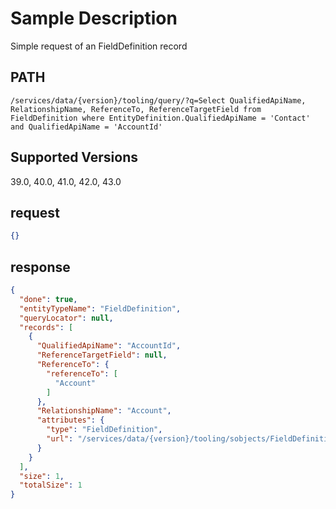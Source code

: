 # Sample Description
Simple request of an FieldDefinition record

## PATH
```
/services/data/{version}/tooling/query/?q=Select QualifiedApiName, RelationshipName, ReferenceTo, ReferenceTargetField from FieldDefinition where EntityDefinition.QualifiedApiName = 'Contact' and QualifiedApiName = 'AccountId'
```
## Supported Versions
39.0, 40.0, 41.0, 42.0, 43.0

## request
 ```json
 {}
```

## response
```json
{
  "done": true,
  "entityTypeName": "FieldDefinition",
  "queryLocator": null,
  "records": [
    {
      "QualifiedApiName": "AccountId",
      "ReferenceTargetField": null,
      "ReferenceTo": {
        "referenceTo": [
          "Account"
        ]
      },
      "RelationshipName": "Account",
      "attributes": {
        "type": "FieldDefinition",
        "url": "/services/data/{version}/tooling/sobjects/FieldDefinition/Contact.Account"
      }
    }
  ],
  "size": 1,
  "totalSize": 1
}
```

